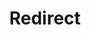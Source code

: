 ﻿---
layout: src/layouts/Redirect.astro
title: Redirect
redirect: https://yamldoc.liuyan.wang/docs/infrastructure/deployment-targets/dynamic-infrastructure/azure-web-app-target
pubDate:  2023-01-01
navSearch: false
navSitemap: false
navMenu: false
---
